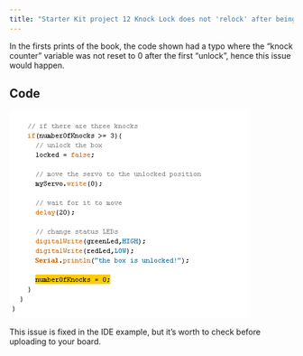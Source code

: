```yaml
---
title: "Starter Kit project 12 Knock Lock does not 'relock' after being opened"
---
```


In the firsts prints of the book, the code shown had a typo where the “knock counter” variable was not reset to 0 after the first “unlock”, hence this issue would happen.

## Code

![Code example with "numberOfKnoks = 0" highlighted](img/numberOfKnoks.png)

This issue is fixed in the IDE example, but it’s worth to check before uploading to your board.

